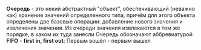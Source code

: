 **Очередь** - это некий абстрактный "объект", обеспечивающий (неважно как) хранение значений определенного типа, причём для этого объекта определены две базовые операции: добавление нового значения и извлечения значения. Из очереди значения извлекаются в том же порядке, в каком их туда занесли
Очередь обозначают аббревиатурой **FIFO** - **first in, first out**: Первым вошёл - первым вышел 